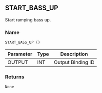 ## START\_BASS\_UP

Start ramping bass up.


### Name

`START_BASS_UP ()`


| Parameter | Type | Description       |
| --------- | ---- | ----------------- |
| OUTPUT    | INT  | Output Binding ID |


### Returns

`None`